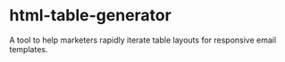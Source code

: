 # html-table-generator
A tool to help marketers rapidly iterate table layouts for responsive email templates.
